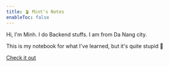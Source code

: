 ```yaml
---
title: 🪴 Mint's Notes
enableToc: false
---
```


Hi, I'm Minh. I do Backend stuffs. I am from Da Nang city.

This is my notebook for what I've learned, but it's quite stupid 🫠

[Check it out](notes)

